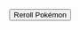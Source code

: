 <!DOCTYPE html>
<html>
<head>
  <title>Random Pokémon Generator</title>
  <script src="https://code.jquery.com/jquery-3.6.0.min.js"></script>
  <script>
    $(document).ready(function() {
      var pokemonList = [];

      // Fetch a random Pokémon from the PokeAPI
      function fetchRandomPokemon() {
        var randomId = Math.floor(Math.random() * 898) + 1; // Total number of Pokémon is 898
        var apiUrl = "https://pokeapi.co/api/v2/pokemon/" + randomId;

        $.getJSON(apiUrl, function(data) {
          pokemonList.push(data);
          if (pokemonList.length === 6) {
            displayPokemon();
          }
        });
      }

      // Capitalize each word in a move name
      function capitalizeMoveName(moveName) {
        var words = moveName.split(" ");
        for (var i = 0; i < words.length; i++) {
          words[i] = words[i].charAt(0).toUpperCase() + words[i].slice(1);
        }
        return words.join(" ");
      }

      // Fetch random moves for each Pokémon
      function fetchRandomMoves(pokemon) {
        var moves = [];
        var moveCount = pokemon.moves.length;

        for (var i = 0; i < 4; i++) {
          var randomMoveIndex = Math.floor(Math.random() * moveCount);
          var move = capitalizeMoveName(pokemon.moves[randomMoveIndex].move.name); // Capitalize each word in move name
          moves.push(move);
        }

        return moves;
      }

      // Display the Pokémon and their movesets
      function displayPokemon() {
        var output = "";
        for (var i = 0; i < pokemonList.length; i++) {
          var pokemon = pokemonList[i];
          var moves = fetchRandomMoves(pokemon);

          output += "<div class='pokemon'>";
          output += "<img src='" + pokemon.sprites.front_default + "' alt='" + pokemon.name + "' />";
          output += "<h3>" + pokemon.name + "</h3>";
          output += "<ul>";
          for (var j = 0; j < moves.length; j++) {
            output += "<li>" + "-" + moves[j] + "</li>"; // Add "-" at the beginning
          }
          output += "</ul>";
          output += "</div>";
        }

        $('#pokemon-container').html(output);
      }

      // Generate random Pokémon
      function generatePokemon() {
        pokemonList = []; // Reset the list of Pokémon
        for (var i = 0; i < 6; i++) {
          fetchRandomPokemon();
        }
      }

      // Reroll Pokémon
      $('#reroll-button').click(function() {
        generatePokemon();
      });

      generatePokemon();
    });
  </script>
  <style>
    .pokemon {
      display: inline-block;
      text-align: center;
      margin: 10px;
    }

    ul {
      list-style: none;
      padding: 0;
    }
  </style>
</head>
<body>
  <div id="pokemon-container"></div>
  <button id="reroll-button">Reroll Pokémon</button>
</body>
</html>
